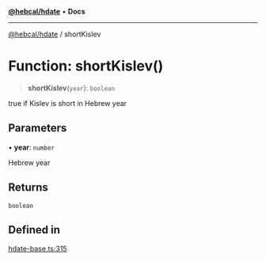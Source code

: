 [**@hebcal/hdate**](../README.md) • **Docs**

***

[@hebcal/hdate](../globals.md) / shortKislev

# Function: shortKislev()

> **shortKislev**(`year`): `boolean`

true if Kislev is short in Hebrew year

## Parameters

• **year**: `number`

Hebrew year

## Returns

`boolean`

## Defined in

[hdate-base.ts:315](https://github.com/hebcal/hdate-js/blob/285f3b584b6b2fae587a29ebff92389be73806cb/src/hdate-base.ts#L315)
